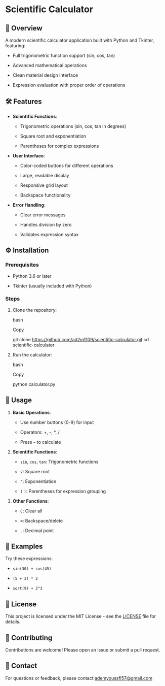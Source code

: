 # **Scientific Calculator**

## 📌 Overview

A modern scientific calculator application built with Python and Tkinter, featuring:

- Full trigonometric function support (sin, cos, tan)
    
- Advanced mathematical operations
    
- Clean material design interface
    
- Expression evaluation with proper order of operations
    

## 🛠️ Features

- **Scientific Functions**:
    
    - Trigonometric operations (sin, cos, tan in degrees)
        
    - Square root and exponentiation
        
    - Parentheses for complex expressions
        
- **User Interface**:
    
    - Color-coded buttons for different operations
        
    - Large, readable display
        
    - Responsive grid layout
        
    - Backspace functionality
        
- **Error Handling**:
    
    - Clear error messages
        
    - Handles division by zero
        
    - Validates expression syntax
        

## ⚙️ Installation

### Prerequisites

- Python 3.6 or later
    
- Tkinter (usually included with Python)
    

### Steps

1. Clone the repository:
    
    bash
    
    Copy
    
    git clone https://github.com/ad2m1109/scientific-calculator.git
    cd scientific-calculator
    
2. Run the calculator:
    
    bash
    
    Copy
    
    python calculator.py
    

## 🚀 Usage

1. **Basic Operations**:
    
    - Use number buttons (0-9) for input
        
    - Operators: +, -, *, /
        
    - Press `=` to calculate
        
2. **Scientific Functions**:
    
    - `sin`, `cos`, `tan`: Trigonometric functions
        
    - `√`: Square root
        
    - `^`: Exponentiation
        
    - `(` `)`: Parentheses for expression grouping
        
3. **Other Functions**:
    
    - `C`: Clear all
        
    - `⌫`: Backspace/delete
        
    - `.`: Decimal point
        

## 📝 Examples

Try these expressions:

- `sin(30) + cos(45)`
    
- `(5 + 3) * 2`
    
- `sqrt(9) + 2^3`
    

## 📜 License

This project is licensed under the MIT License - see the [LICENSE](https://license/) file for details.

## 🤝 Contributing

Contributions are welcome! Please open an issue or submit a pull request.

## 📧 Contact

For questions or feedback, please contact [ademyoussfi57@gmail.com](https://mailto:ademyoussfi57@gmail.com/)